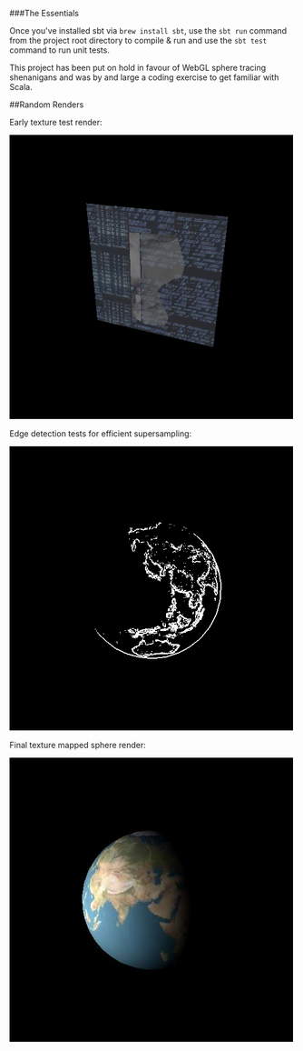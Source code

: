 ###The Essentials

Once you've installed sbt via ```brew install sbt```, use the ```sbt run``` command from the project root directory to compile & run and use the ```sbt test``` command to run unit tests.

This project has been put on hold in favour of WebGL sphere tracing shenanigans and was by and large a coding exercise to get familiar with Scala.

##Random Renders

Early texture test render:

![Alt text](/demo_images/305.png?raw=true "Early test to properly apply textures")

Edge detection tests for efficient supersampling:

![Alt text](/demo_images/39.png?raw=true "Early test to properly apply textures")

Final texture mapped sphere render:

![Alt text](/demo_images/screenshot02.jpg?raw=true "Early test to properly apply textures")